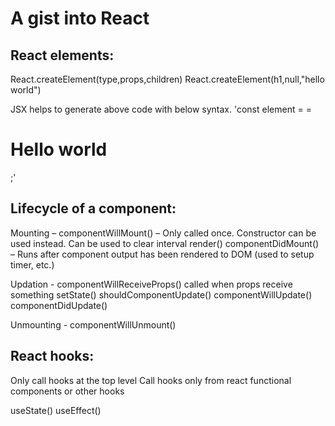 # A gist into React
## React elements: 
React.createElement(type,props,children)
React.createElement(h1,null,"hello world")

JSX helps to generate above code with below syntax.
'const element = = <h1>Hello world</h1>;'


## Lifecycle of a component:

Mounting – 
componentWillMount() – Only called once. Constructor can be used instead. Can be used to clear interval
	   render()
componentDidMount() – Runs after component output has been rendered to DOM
(used to setup timer, etc.)

Updation - componentWillReceiveProps() called when props receive something
	   setState()
	   shouldComponentUpdate()
	   componentWillUpdate()
	   componentDidUpdate()

Unmounting - componentWillUnmount()

	     
## React hooks:

Only call hooks at the top level
Call hooks only from react functional components or other hooks

useState()
useEffect()
